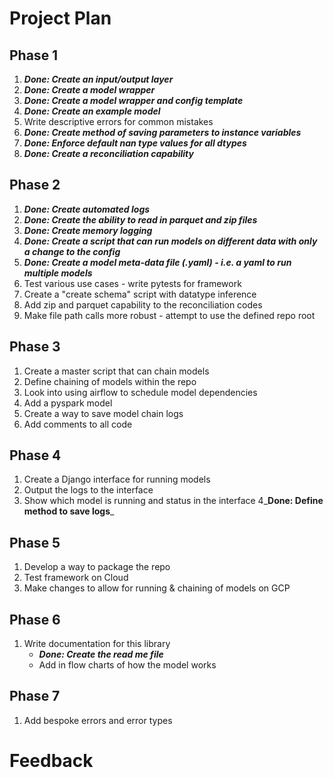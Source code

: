 # Project Plan

## Phase 1
1. **_Done: Create an input/output layer_**
2. **_Done: Create a model wrapper_** 
3. **_Done: Create a model wrapper and config template_**
4. **_Done: Create an example model_**
5. Write descriptive errors for common mistakes 
6. **_Done: Create method of saving parameters to instance variables_**
7. **_Done: Enforce default nan type values for all dtypes_**
8. **_Done: Create a reconciliation capability_**

## Phase 2
1. **_Done: Create automated logs_**
2. **_Done: Create the ability to read in parquet and zip files_**
3. **_Done: Create memory logging_**
4. **_Done: Create a script that can run models on different data with only a change to the config_**
5. **_Done: Create a model meta-data file (.yaml) - i.e. a yaml to run multiple models_**
6. Test various use cases - write pytests for framework
7. Create a "create schema" script with datatype inference
8. Add zip and parquet capability to the reconciliation codes
9. Make file path calls more robust - attempt to use the defined repo root

## Phase 3
1. Create a master script that can chain models
2. Define chaining of models within the repo
3. Look into using airflow to schedule model dependencies
4. Add a pyspark model
5. Create a way to save model chain logs
6. Add comments to all code

## Phase 4 
1. Create a Django interface for running models
2. Output the logs to the interface 
3. Show which model is running and status in the interface 
4_**Done: Define method to save logs**_

## Phase 5
1. Develop a way to package the repo
2. Test framework on Cloud
3. Make changes to allow for running & chaining of models on GCP

## Phase 6
1. Write documentation for this library
   * **_Done: Create the read me file_**
   * Add in flow charts of how the model works

## Phase 7
1. Add bespoke errors and error types

# Feedback

